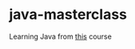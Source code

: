 # java-masterclass
Learning Java from [this](https://www.udemy.com/course/java-the-complete-java-developer-course/) course
